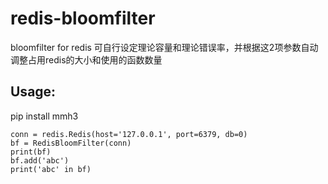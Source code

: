 # redis-bloomfilter
bloomfilter for redis
可自行设定理论容量和理论错误率，并根据这2项参数自动调整占用redis的大小和使用的函数数量

## Usage:

pip install mmh3

    conn = redis.Redis(host='127.0.0.1', port=6379, db=0)
    bf = RedisBloomFilter(conn)
    print(bf)
    bf.add('abc')
    print('abc' in bf)
